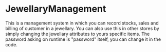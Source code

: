 # JewellaryManagement
This is a management system in which you can record stocks, sales and billing of customer in a jewellary. You can also use this in other stores by simply changing the jewellary attributes to yours specific items. The password asking on runtime is "password" itself, you can change it in the code.
